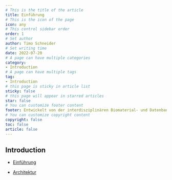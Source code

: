 ```yaml
---
# This is the title of the article
title: Einführung
# This is the icon of the page
icon: any
# This control sidebar order
order: 1
# Set author
author: Timo Schneider
# Set writing time
date: 2022-07-20
# A page can have multiple categories
category:
- Introduction
# A page can have multiple tags
tag:
- Introduction
# this page is sticky in article list
sticky: false
# this page will appear in starred articles
star: false
# You can customize footer content
footer: Entwickelt von der interdisziplinären Biomaterial- und Datenbank Frankfurt (iBDF)
# You can customize copyright content
copyright: false
toc: false
article: false
---
```


## Introduction


- [Einführung](introduction.md)

- [Architektur](architecture.md)

